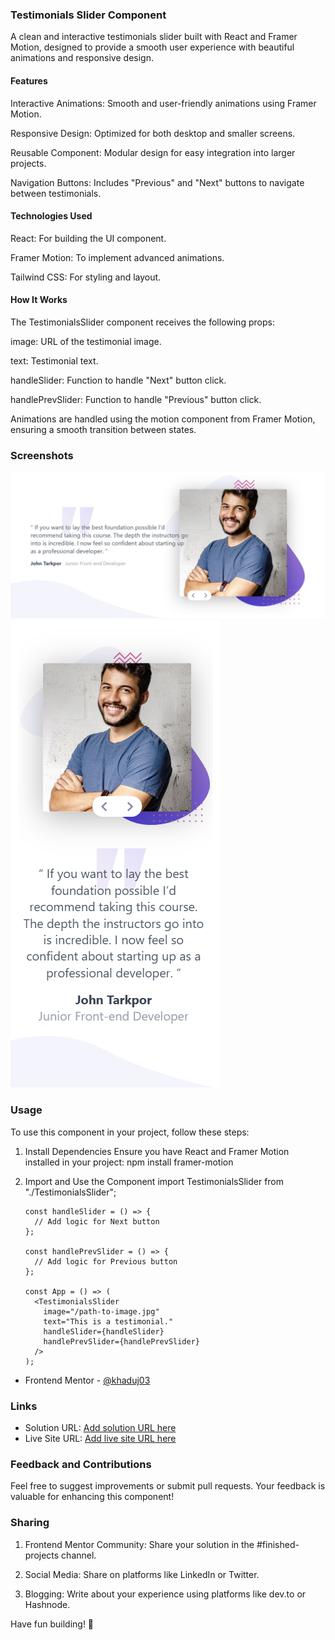 ### Testimonials Slider Component

A clean and interactive testimonials slider built with React and Framer Motion, designed to provide a smooth user experience with beautiful animations and responsive design.

#### Features

Interactive Animations: Smooth and user-friendly animations using Framer Motion.

Responsive Design: Optimized for both desktop and smaller screens.

Reusable Component: Modular design for easy integration into larger projects.

Navigation Buttons: Includes "Previous" and "Next" buttons to navigate between testimonials.

#### Technologies Used

React: For building the UI component.

Framer Motion: To implement advanced animations.

Tailwind CSS: For styling and layout.


#### How It Works

The TestimonialsSlider component receives the following props:

image: URL of the testimonial image.

text: Testimonial text.

handleSlider: Function to handle "Next" button click.

handlePrevSlider: Function to handle "Previous" button click.


Animations are handled using the motion component from Framer Motion, ensuring a smooth transition between states.


### Screenshots
![Design DeskTop ](./design/sreenshot-desktop.jpg)
![Design ](./design/screenshot-sm.jpg)

### Usage

To use this component in your project, follow these steps:
1. Install Dependencies
Ensure you have React and Framer Motion installed in your project:
npm install framer-motion
2. Import and Use the Component
import TestimonialsSlider from "./TestimonialsSlider";

      ```
      const handleSlider = () => {
        // Add logic for Next button
      };

      const handlePrevSlider = () => {
        // Add logic for Previous button
      };

      const App = () => (
        <TestimonialsSlider
          image="/path-to-image.jpg"
          text="This is a testimonial."
          handleSlider={handleSlider}
          handlePrevSlider={handlePrevSlider}
        />
      );
      ```

  
  - Frontend Mentor - [@khaduj03](https://www.frontendmentor.io/profile/khaduj03)

### Links

- Solution URL: [Add solution URL here](https://your-solution-url.com)
- Live Site URL: [Add live site URL here](https://your-live-site-url.com)



### Feedback and Contributions

Feel free to suggest improvements or submit pull requests. Your feedback is valuable for enhancing this component!



### Sharing

1. Frontend Mentor Community: Share your solution in the #finished-projects channel.


2. Social Media: Share on platforms like LinkedIn or Twitter.


3. Blogging: Write about your experience using platforms like dev.to or Hashnode.



Have fun building! 🚀

